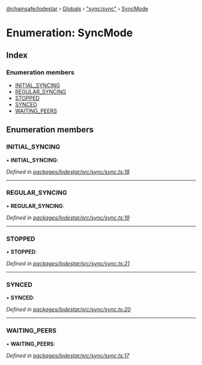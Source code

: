 [@chainsafe/lodestar](../README.md) › [Globals](../globals.md) › ["sync/sync"](../modules/_sync_sync_.md) › [SyncMode](_sync_sync_.syncmode.md)

# Enumeration: SyncMode

## Index

### Enumeration members

* [INITIAL_SYNCING](_sync_sync_.syncmode.md#initial_syncing)
* [REGULAR_SYNCING](_sync_sync_.syncmode.md#regular_syncing)
* [STOPPED](_sync_sync_.syncmode.md#stopped)
* [SYNCED](_sync_sync_.syncmode.md#synced)
* [WAITING_PEERS](_sync_sync_.syncmode.md#waiting_peers)

## Enumeration members

###  INITIAL_SYNCING

• **INITIAL_SYNCING**:

*Defined in [packages/lodestar/src/sync/sync.ts:18](https://github.com/ChainSafe/lodestar/blob/26046d408/packages/lodestar/src/sync/sync.ts#L18)*

___

###  REGULAR_SYNCING

• **REGULAR_SYNCING**:

*Defined in [packages/lodestar/src/sync/sync.ts:19](https://github.com/ChainSafe/lodestar/blob/26046d408/packages/lodestar/src/sync/sync.ts#L19)*

___

###  STOPPED

• **STOPPED**:

*Defined in [packages/lodestar/src/sync/sync.ts:21](https://github.com/ChainSafe/lodestar/blob/26046d408/packages/lodestar/src/sync/sync.ts#L21)*

___

###  SYNCED

• **SYNCED**:

*Defined in [packages/lodestar/src/sync/sync.ts:20](https://github.com/ChainSafe/lodestar/blob/26046d408/packages/lodestar/src/sync/sync.ts#L20)*

___

###  WAITING_PEERS

• **WAITING_PEERS**:

*Defined in [packages/lodestar/src/sync/sync.ts:17](https://github.com/ChainSafe/lodestar/blob/26046d408/packages/lodestar/src/sync/sync.ts#L17)*
